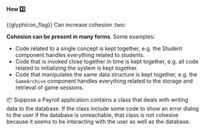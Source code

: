 <div id="title">

#### How :two:

</div>
<span id="outcomes">{{glyphicon_flag}} Can increase cohesion :two:</span>

<div id="body">

**Cohesion can be present in many forms**. Some examples:
* Code related to a single concept is kept together, e.g. the Student component handles everything related to students.
* Code that is invoked close together in time is kept together, e.g. all code related to initializing the system is kept together.
* Code that manipulates the same data structure is kept together, e.g. the `GameArchive` component handles everything related to the storage and retrieval of game sessions.

<tip-box>

:package:  Suppose a Payroll application contains a class that deals with writing data to the database. If the class include some code to show an error dialog to the user if the database is unreachable, that class is not cohesive because it seems to be interacting with the user as well as the database.

</tip-box>

</div>

<div id="extras">
  <include src="exercises.md" />
</div>